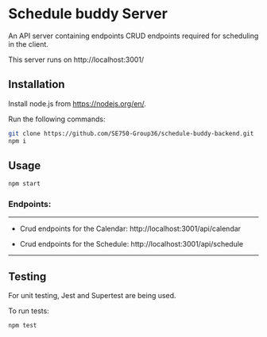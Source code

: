 # Schedule buddy Server

An API server containing endpoints CRUD endpoints required for scheduling in the client.

This server runs on http://localhost:3001/

## Installation

Install node.js from https://nodejs.org/en/.

Run the following commands:

```bash
git clone https://github.com/SE750-Group36/schedule-buddy-backend.git
npm i
```

## Usage

```bash
npm start
```

### Endpoints:

---

- Crud endpoints for the Calendar:
  http://localhost:3001/api/calendar

- Crud endpoints for the Schedule:
  http://localhost:3001/api/schedule

---

## Testing

For unit testing, Jest and Supertest are being used.

To run tests:

```
npm test
```
